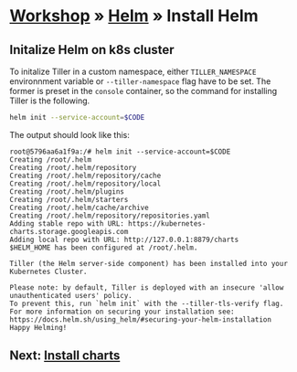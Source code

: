 # [Workshop](../README.md) &raquo; [Helm](./README.md) &raquo; Install Helm

## Initalize Helm on k8s cluster

To initalize Tiller in a custom namespace, either `TILLER_NAMESPACE`
environnment variable or `--tiller-namespace` flag have to be set. The former is
preset in the `console` container, so the command for installing Tiller is the
following.

```bash
helm init --service-account=$CODE
```

The output should look like this:

```console
root@5796aa6a1f9a:/# helm init --service-account=$CODE
Creating /root/.helm
Creating /root/.helm/repository
Creating /root/.helm/repository/cache
Creating /root/.helm/repository/local
Creating /root/.helm/plugins
Creating /root/.helm/starters
Creating /root/.helm/cache/archive
Creating /root/.helm/repository/repositories.yaml
Adding stable repo with URL: https://kubernetes-charts.storage.googleapis.com
Adding local repo with URL: http://127.0.0.1:8879/charts
$HELM_HOME has been configured at /root/.helm.

Tiller (the Helm server-side component) has been installed into your Kubernetes Cluster.

Please note: by default, Tiller is deployed with an insecure 'allow unauthenticated users' policy.
To prevent this, run `helm init` with the --tiller-tls-verify flag.
For more information on securing your installation see: https://docs.helm.sh/using_helm/#securing-your-helm-installation
Happy Helming!
```

## Next: [Install charts](./01_install_chart.md)
